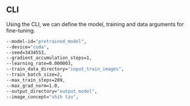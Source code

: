 
## CLI
Using the CLI, we can define the model, training and data arguments for fine-tuning.
```bash
--model-id="pretrained_model",
--device="cuda",
--seed=3434553,
--gradient_accumulation_steps=1,
--learning_rate=0.000003,
--train_data_directory="input_train_images",
--train_batch_size=2,
--max_train_steps=209,
--max_grad_norm=1.0,
--output_directory="output_model",
--image_concept="shih tzu",
```